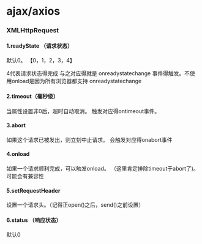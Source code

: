 # ajax/axios

### XMLHttpRequest

#### 1.readyState （请求状态）

默认0。  【0，1，2，3，4】

4代表请求状态得完成  与之对应得就是 onreadystatechange 事件得触发。不使用onload是因为所有浏览器都支持 onreadystatechange&#x20;

#### 2.timeout（毫秒级）

当属性设置非0后，超时自动取消。   触发对应得ontimeout事件。

#### 3.abort

如果这个请求已被发出，则立刻中止请求。    会触发对应得onabort事件

#### 4.onload

如果一个请求顺利完成，可以触发onload。 （这里肯定排除timeout于abort了)。可能会有兼容性

#### 5.setRequestHeader

设置一个请求头。（记得正open()之后，send()之前设置）

#### 6.status （响应状态）

默认0





